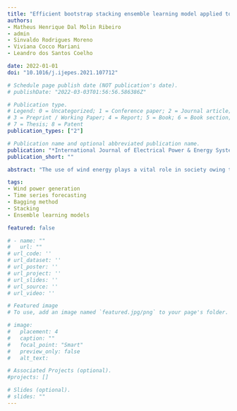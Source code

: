 ```yaml
---
title: "Efficient bootstrap stacking ensemble learning model applied to wind power generation forecasting"
authors:
- Matheus Henrique Dal Molin Ribeiro
- admin
- Sinvaldo Rodrigues Moreno
- Viviana Cocco Mariani
- Leandro dos Santos Coelho

date: 2022-01-01
doi: "10.1016/j.ijepes.2021.107712"

# Schedule page publish date (NOT publication's date).
# publishDate: "2022-03-03T01:56:56.586386Z"

# Publication type.
# Legend: 0 = Uncategorized; 1 = Conference paper; 2 = Journal article;
# 3 = Preprint / Working Paper; 4 = Report; 5 = Book; 6 = Book section;
# 7 = Thesis; 8 = Patent
publication_types: ["2"]

# Publication name and optional abbreviated publication name.
publication: "*International Journal of Electrical Power & Energy Systems*"
publication_short: ""

abstract: "The use of wind energy plays a vital role in society owing to its economic and environmental importance. Knowing the wind power generation within a specific time window is useful for facilitating decision making in terms of maintenance, electricity market clearing, and reload sharing. However, the effect of climatic and demographic factors on wind power generation sometimes makes time series forecasting a complex task. Thus, this study evaluates an ensemble learning model that combines bagging and stacking methods applied to time series forecasting with very short-term (10 and 30-minutes) and short-term (60 and 120-minutes) evaluations of wind power generation. Arithmetic and weighted average values were used to integrate the samples from bagging strategy. The weights are defined through multi-objective optimization using a non-dominated sorting genetic algorithm – version II, aiming to enhance the forecasting accuracy and stability simultaneously. To demonstrate the wide applicability of the non-linear ensemble learning model, it is extensively tested with measurement data collected from two wind farms in Bahia State, Brazil. The experimental results show that the proposed ensemble learning model achieves a better forecasting performance than single forecasting models, such as stacking, machine learning, artificial neural networks, and statistical models, with values of approximately 7.63%, 7.58%, 20.8%, and 25%, respectively, in terms of the errors for out-of-sample forecasting reduction. In addition, results with a weighted average are 87.5% superior to those with an arithmetic average for out-of-sample wind power forecasting in the evaluated forecasting horizons. The findings show that the integration of ensemble strategies can provide accurate forecasting results in the renewable energy field."

tags:
- Wind power generation
- Time series forecasting
- Bagging method
- Stacking
- Ensemble learning models

featured: false

# - name: ""
#   url: ""
# url_code: ''
# url_dataset: ''
# url_poster: ''
# url_project: ''
# url_slides: ''
# url_source: ''
# url_video: ''

# Featured image
# To use, add an image named `featured.jpg/png` to your page's folder.

# image:
#   placement: 4
#   caption: ""
#   focal_point: "Smart"
#   preview_only: false
#   alt_text:

# Associated Projects (optional).
#projects: []

# Slides (optional).
# slides: ""
---
```

